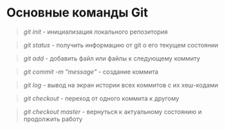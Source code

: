# Основные команды Git

> *git init* - инициализация локального репозитория

> *git status* - получить информацию от git о его текущем состоянии

> *git add* - добавить файл или файлы к следующему коммиту

> *git commit -m "message"* - создание коммита

> *git log* - вывод на экран истории всех коммитов с их хеш-кодами

> *git checkout* - переход от одного коммита к другому

> *git checkout master* - вернуться к актуальному состоянию и продолжить работу
